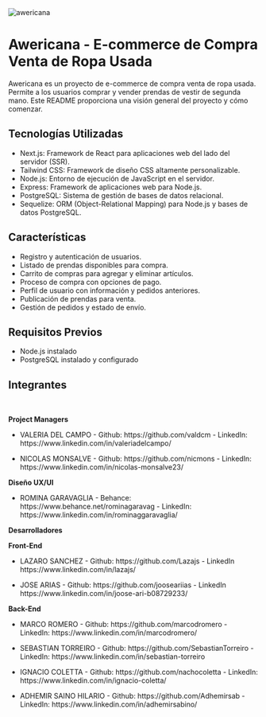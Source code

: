 
<img src='./client/public/assets/logobig.svg' alt="awericana" style="align-items: center">

# Awericana - E-commerce de Compra Venta de Ropa Usada

Awericana es un proyecto de e-commerce de compra venta de ropa usada. Permite a los usuarios comprar y vender prendas de vestir de segunda mano. Este README proporciona una visión general del proyecto y cómo comenzar.

## Tecnologías Utilizadas

- Next.js: Framework de React para aplicaciones web del lado del servidor (SSR).
- Tailwind CSS: Framework de diseño CSS altamente personalizable.
- Node.js: Entorno de ejecución de JavaScript en el servidor.
- Express: Framework de aplicaciones web para Node.js.
- PostgreSQL: Sistema de gestión de bases de datos relacional.
- Sequelize: ORM (Object-Relational Mapping) para Node.js y bases de datos PostgreSQL.

## Características

- Registro y autenticación de usuarios.
- Listado de prendas disponibles para compra.
- Carrito de compras para agregar y eliminar artículos.
- Proceso de compra con opciones de pago.
- Perfil de usuario con información y pedidos anteriores.
- Publicación de prendas para venta.
- Gestión de pedidos y estado de envío.

## Requisitos Previos

- Node.js instalado
- PostgreSQL instalado y configurado

## Integrantes 
</br>
<p><b>Project Managers</b></p>

<ul>
    <li>
        <p>VALERIA  DEL CAMPO - Github: https://github.com/valdcm - LinkedIn: https://www.linkedin.com/in/valeriadelcampo/</p>
    </li>
    <li>
        <p>NICOLAS MONSALVE - Github: https://github.com/nicmons - LinkedIn: https://www.linkedin.com/in/nicolas-monsalve23/</p>
    </li>
</ul>

<p><b>Diseño UX/UI</b></p>
<ul>
    <li>
        ROMINA GARAVAGLIA - Behance: https://www.behance.net/rominagaravag - LinkedIn: https://www.linkedin.com/in/rominaggaravaglia/
    </li>
</ul>

<p><b>Desarrolladores</b></p> 

<p><b>Front-End</b></P>
<ul>
    <li>
        <p>LAZARO SANCHEZ - Github: https://github.com/Lazajs - LinkedIn https://www.linkedin.com/in/lazajs/ </p>
    </li>
    <li>
        <p>JOSE ARIAS - Github: https://github.com/jooseariias - LinkedIn https://www.linkedin.com/in/joose-ari-b08729233/</p>
    </li>
</ul>
<p><b>Back-End</b></p>
<ul>
    <li>
        <p>MARCO ROMERO - Github: https://github.com/marcodromero - LinkedIn: https://www.linkedin.com/in/marcodromero/</p>
    </li>
    <li>
        <p>SEBASTIAN TORREIRO - Github: https://github.com/SebastianTorreiro - LinkedIn: https://www.linkedin.com/in/sebastian-torreiro</p>
    </li>
    <li>
        <p>IGNACIO COLETTA - Github: https://github.com/nachocoletta - LinkedIn: https://www.linkedin.com/in/ignacio-coletta/</a></p>
    </li>
    <li>
    <p>ADHEMIR SAINO HILARIO - Github: https://github.com/Adhemirsab - LinkedIn: https://www.linkedin.com/in/adhemirsabino/</a></p>
    </li>
</ul>
